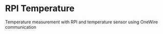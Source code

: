 # RPI Temperature
Temperature measurement with RPI and temperature sensor using OneWire communication
